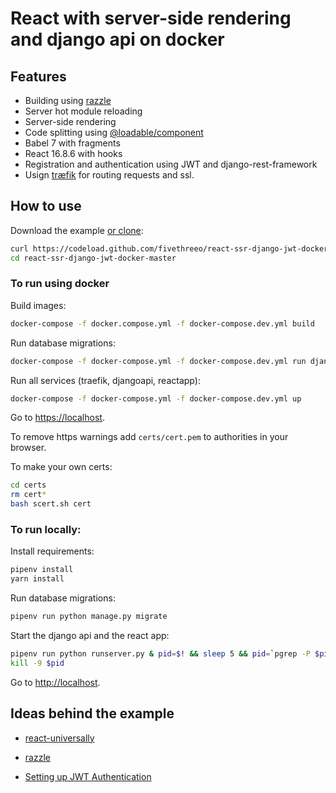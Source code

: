 # React with server-side rendering and django api on docker

## Features

* Building using [razzle][razzle]
* Server hot module reloading
* Server-side rendering
* Code splitting using [@loadable/component][@loadable/component]
* Babel 7 with fragments
* React 16.8.6 with hooks
* Registration and authentication using JWT and django-rest-framework
* Usign [træfik][træfik] for routing requests and ssl.

## How to use

Download the example [or clone](https://github.com/fivethreeo/react-ssr-django-jwt-docker.git):

```bash
curl https://codeload.github.com/fivethreeo/react-ssr-django-jwt-docker/tar.gz/master | tar -xz react-ssr-django-jwt-docker-master
cd react-ssr-django-jwt-docker-master
```

### To run using docker

Build images:

```bash
docker-compose -f docker.compose.yml -f docker-compose.dev.yml build
```

Run database migrations:

```bash
docker-compose -f docker-compose.yml -f docker-compose.dev.yml run djangoapi python manage.py migrate
```

Run all services (traefik, djangoapi, reactapp):

```bash
docker-compose -f docker-compose.yml -f docker-compose.dev.yml up
```

Go to [https://localhost](https://localhost).

To remove https warnings add `certs/cert.pem` to authorities in your browser.

To make your own certs:

```bash
cd certs
rm cert*
bash scert.sh cert
```

### To run locally:

Install requirements:

```bash
pipenv install
yarn install
```

Run database migrations:

```bash
pipenv run python manage.py migrate
```

Start the django api and the react app:

```bash
pipenv run python runserver.py & pid=$! && sleep 5 && pid=`pgrep -P $pid` && yarn start
kill -9 $pid
```

Go to [http://localhost](http://localhost).

## Ideas behind the example

* [react-universally][react-universally]
* [razzle][razzle]
* [Setting up JWT Authentication][JWT A]

  [react-universally]: <https://github.com/ctrlplusb/react-universally>
  [razzle]: <https://github.com/jaredpalmer/razzle>
  [JWT A]: <https://thinkster.io/tutorials/django-json-api/authentication>
  [@loadable/component]: <https://github.com/smooth-code/loadable-components#readme>
  [træfik]: <https://traefik.io/>

